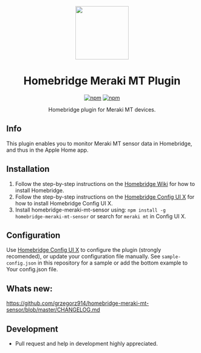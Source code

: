<p align="center">
  <a href="https://gitlab.com/alexhoulton/homebridge-meraki-mt-sensor"><img src="https://raw.githubusercontent.com/grzegorz914/homebridge-meraki-mt-sensor/master/graphics/meraki.png" height="140"></a>
</p>

<span align="center">

# Homebridge Meraki MT Plugin
[![npm](https://badgen.net/npm/dt/homebridge-meraki-mt-sensor?color=purple)](https://www.npmjs.com/package/homebridge-meraki-mt-sensor) [![npm](https://badgen.net/npm/v/homebridge-meraki-mt-sensor?color=purple)](https://www.npmjs.com/package/homebridge-meraki-mt-sensor)

Homebridge plugin for Meraki MT devices.

</span>

## Info
This plugin enables you to monitor Meraki MT sensor data in Homebridge, and thus in the Apple Home app.

## Installation
1. Follow the step-by-step instructions on the [Homebridge Wiki](https://github.com/homebridge/homebridge/wiki) for how to install Homebridge.
2. Follow the step-by-step instructions on the [Homebridge Config UI X](https://github.com/oznu/homebridge-config-ui-x/wiki) for how to install Homebridge Config UI X.
3. Install homebridge-meraki-mt-sensor using: `npm install -g homebridge-meraki-mt-sensor` or search for `meraki mt` in Config UI X.

## Configuration
Use [Homebridge Config UI X](https://github.com/oznu/homebridge-config-ui-x) to configure the plugin (strongly recomended), or update your configuration file manually. See `sample-config.json` in this repository for a sample or add the bottom example to Your config.json file.

## Whats new:
https://github.com/grzegorz914/homebridge-meraki-mt-sensor/blob/master/CHANGELOG.md

## Development
- Pull request and help in development highly appreciated.